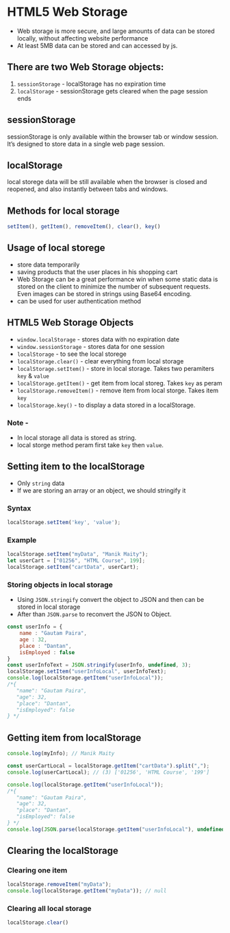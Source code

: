 # HTML5 Web Storage
- Web storage is more secure, and large amounts of data can be stored locally, without affecting website performance
- At least 5MB data can be stored and can accessed by js.
## There are two Web Storage objects:
1. `sessionStorage` - localStorage has no expiration time
2. `localStorage` - sessionStorage gets cleared when the page session ends

## sessionStorage
sessionStorage is only available within the browser tab or window session. It’s designed to store data in a single web page session.
## localStorage
local storege data will be still available when the browser is closed and reopened, and also instantly between tabs and windows.

## Methods for local storage
```js 
setItem(), getItem(), removeItem(), clear(), key()
```

## Usage of local storege
- store data temporarily
- saving products that the user places in his shopping cart
- Web Storage can be a great performance win when some static data is stored on the client to minimize the number of subsequent requests. Even images can be stored in strings using Base64 encoding.
- can be used for user authentication method
## HTML5 Web Storage Objects
- `window.localStorage` - stores data with no expiration date
- `window.sessionStorage` -  stores data for one session 
- `localStorage` - to see the local storege
- `localStorage.clear()` - clear everything from local storage
- `localStorage.setItem()` - store in local storage. Takes two peramiters `key` & `value`
- `localStorage.getItem()` - get item from local storeg. Takes `key` as peram
- `localStorage.removeItem()` - remove item from local storge. Takes item `key`
- `localStorage.key()` - to display a data stored in a localStorage.
### Note -
- In local storage all data is stored as string. 
- local storge method peram first take `key` then `value`.

## Setting item to the localStorage
- Only `string` data 
- If we are storing an array or an object, we should stringify it

### Syntax
```js
localStorage.setItem('key', 'value');
```

### Example 
```js
localStorage.setItem("myData", "Manik Maity");
let userCart = ["01256", "HTML Course", 199];
localStorage.setItem("cartData", userCart);
```
### Storing objects in local storage
- Using `JSON.stringify` convert the object to JSON and then can be stored in local storage
- After than `JSON.parse` to reconvert the JSON to Object.
```js
const userInfo = {
    name : "Gautam Paira",
    age : 32,
    place : "Dantan",
    isEmployed : false
}
const userInfoText = JSON.stringify(userInfo, undefined, 3);
localStorage.setItem("userInfoLocal", userInfoText);
console.log(localStorage.getItem("userInfoLocal"));
/*{
   "name": "Gautam Paira",
   "age": 32,
   "place": "Dantan",
   "isEmployed": false
} */
```

## Getting item from localStorage
```js
console.log(myInfo); // Manik Maity
```
```js
const userCartLocal = localStorage.getItem("cartData").split(",");
console.log(userCartLocal); // (3) ['01256', 'HTML Course', '199']
```
```js
console.log(localStorage.getItem("userInfoLocal"));
/*{
   "name": "Gautam Paira",
   "age": 32,
   "place": "Dantan",
   "isEmployed": false
} */
console.log(JSON.parse(localStorage.getItem("userInfoLocal"), undefined)); // {name: 'Gautam Paira', age: 32, place: 'Dantan', isEmployed: false}
```
## Clearing the localStorage
### Clearing one item
```js
localStorage.removeItem("myData");
console.log(localStorage.getItem("myData")); // null
```
### Clearing all local storage
```js
localStorage.clear()
```